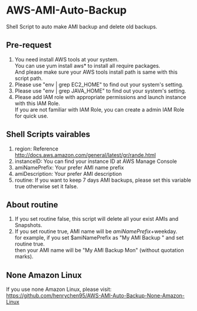 AWS-AMI-Auto-Backup
===================

Shell Script to auto make AMI backup and delete old backups.

Pre-request
-----------
1. You need install AWS tools at your system.<br />You can use yum install aws* to install all require packages.<br />And please make sure your AWS tools install path is same with this script path.<br />
2. Please use "env | grep EC2_HOME" to find out your system's setting.<br />
3. Please use "env | grep JAVA_HOME" to find out your system's setting.<br />
4. Please add IAM role with appropriate permissions and launch instance with this IAM Role.<br />If you are not familiar with IAM Role, you can create a admin IAM Role for quick use.

Shell Scripts vairables
------------------

1. region: Reference http://docs.aws.amazon.com/general/latest/gr/rande.html<br />
2. instanceID: You can find your instance ID at AWS Manage Console<br />
3. amiNamePrefix: Your prefer AMI name prefix<br />
4. amiDescription: Your prefer AMI description<br />
5. routine: If you want to keep 7 days AMI backups, please set this variable true otherwise set it false.<br />

About routine
-------------
1. If you set routine false, this script will delete all your exist AMIs and Snapshots.<br />
2. If you set routine true, AMI name will be $amiNamePrefix+$weekday.<br />for example, if you set $amiNamePrefix as "My AMI Backup " and set routine true.<br />then your AMI name will be "My AMI Backup Mon" (without quotation marks).

None Amazon Linux
-----------------
If you use none Amazon Linux, please visit: https://github.com/henrychen95/AWS-AMI-Auto-Backup-None-Amazon-Linux
